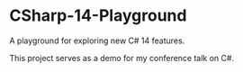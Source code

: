 # CSharp-14-Playground
A playground for exploring new C# 14 features.

This project serves as a demo for my conference talk on C#.
